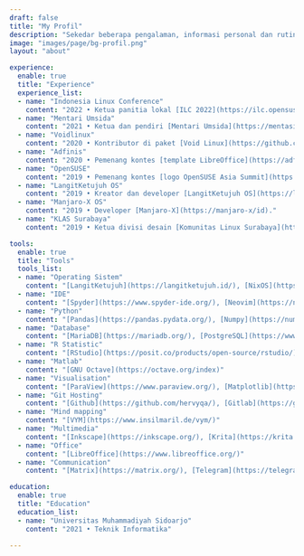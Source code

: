 ```yaml
---
draft: false
title: "My Profil"
description: "Sekedar beberapa pengalaman, informasi personal dan rutinitas sehari-hari."
image: "images/page/bg-profil.png"
layout: "about"

experience:
  enable: true
  title: "Experience"
  experience_list:
  - name: "Indonesia Linux Conference"
    content: "2022 • Ketua panitia lokal [ILC 2022](https://ilc.opensuse.id/)."
  - name: "Mentari Umsida"
    content: "2021 • Ketua dan pendiri [Mentari Umsida](https://mentasiumsida.com)."
  - name: "Voidlinux"
    content: "2020 • Kontributor di paket [Void Linux](https://github.com/void-linux/void-packages/pulls?q=is%3Apr+author%3Ahervyqa+is%3Aclosed)."
  - name: "Adfinis"
    content: "2020 • Pemenang kontes [template LibreOffice](https://adfinis.com/en/blog/winners-of-the-libreoffice-template-contest-2020/)."
  - name: "OpenSUSE"
    content: "2019 • Pemenang kontes [logo OpenSUSE Asia Summit](https://news.opensuse.org/2019/07/09/opensuse-asia-summit-2019-logo-competition-winner/)."
  - name: "LangitKetujuh OS"
    content: "2019 • Kreator dan developer [LangitKetujuh OS](https://langitketujuh.id)."
  - name: "Manjaro-X OS"
    content: "2019 • Developer [Manjaro-X](https://manjaro-x/id)."
  - name: "KLAS Surabaya"
    content: "2019 • Ketua divisi desain [Komunitas Linux Surabaya](https://klas.or.id/)."

tools:
  enable: true
  title: "Tools"
  tools_list:
  - name: "Operating Sistem"
    content: "[LangitKetujuh](https://langitketujuh.id/), [NixOS](https://nixos.org/)"
  - name: "IDE"
    content: "[Spyder](https://www.spyder-ide.org/), [Neovim](https://neovim.io/), [VSCodium](https://vscodium.com/), [Kate](https://kate-editor.org/)"
  - name: "Python"
    content: "[Pandas](https://pandas.pydata.org/), [Numpy](https://numpy.org/), [Scikit-learn](https://scikit-learn.org), [Matplotlib](https://matplotlib.org/), [Jupyter](https://jupyter.org/)"
  - name: "Database"
    content: "[MariaDB](https://mariadb.org/), [PostgreSQL](https://www.postgresql.org/), [DBeaver](https://dbeaver.io/), [Beekeeper Studio](https://www.beekeeperstudio.io/)"
  - name: "R Statistic"
    content: "[RStudio](https://posit.co/products/open-source/rstudio/)"
  - name: "Matlab"
    content: "[GNU Octave](https://octave.org/index)"
  - name: "Visualisation"
    content: "[ParaView](https://www.paraview.org/), [Matplotlib](https://matplotlib.org/)/[Seaborn](https://seaborn.pydata.org/), [Shiny](https://shiny.rstudio.com/)"
  - name: "Git Hosting"
    content: "[Github](https://github.com/hervyqa/), [Gitlab](https://gitlab.com/hervyqa/), [Sourcehut](https://sr.ht/~hervyqa/)"
  - name: "Mind mapping"
    content: "[VYM](https://www.insilmaril.de/vym/)"
  - name: "Multimedia"
    content: "[Inkscape](https://inkscape.org/), [Krita](https://krita.org/en/), [Scribus](https://www.scribus.net/)"
  - name: "Office"
    content: "[LibreOffice](https://www.libreoffice.org/)"
  - name: "Communication"
    content: "[Matrix](https://matrix.org/), [Telegram](https://telegram.org/), [Discord](https://discord.com/), [WhatsApp](https://www.whatsapp.com/)"

education:
  enable: true
  title: "Education"
  education_list:
  - name: "Universitas Muhammadiyah Sidoarjo"
    content: "2021 • Teknik Informatika"

---
```

